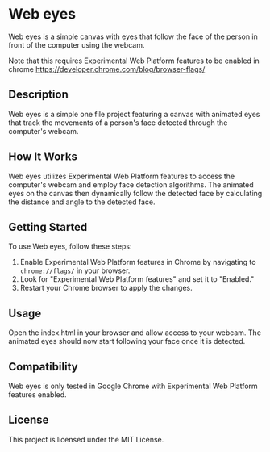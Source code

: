 # Web eyes
Web eyes is a simple canvas with eyes that follow the face of the person in front of the computer using the webcam.

Note that this requires Experimental Web Platform features to be enabled in chrome
https://developer.chrome.com/blog/browser-flags/


## Description
Web eyes is a simple one file project featuring a canvas with animated eyes that track the movements of a person's face detected through the computer's webcam.

## How It Works
Web eyes utilizes Experimental Web Platform features to access the computer's webcam and employ face detection algorithms. The animated eyes on the canvas then dynamically follow the detected face by calculating the distance and angle to the detected face.

## Getting Started
To use Web eyes, follow these steps:

1. Enable Experimental Web Platform features in Chrome by navigating to `chrome://flags/` in your browser.
2. Look for "Experimental Web Platform features" and set it to "Enabled."
3. Restart your Chrome browser to apply the changes.

## Usage
Open the index.html in your browser and allow access to your webcam. The animated eyes should now start following your face once it is detected.

## Compatibility
Web eyes is only tested in Google Chrome with Experimental Web Platform features enabled.

## License
This project is licensed under the MIT License.